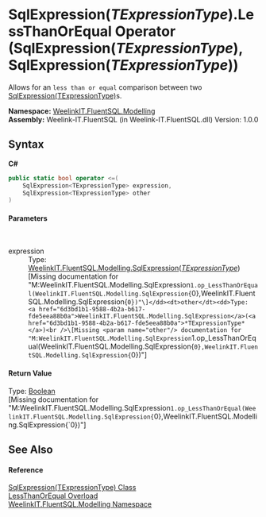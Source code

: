 # SqlExpression(*TExpressionType*).LessThanOrEqual Operator (SqlExpression(*TExpressionType*), SqlExpression(*TExpressionType*))
 

Allows for an `less than or equal` comparison between two <a href="6d3bd1b1-9588-4b2a-b617-fde5eea88b0a">SqlExpression(TExpressionType)</a>s.

**Namespace:**&nbsp;<a href="55cb0562-6be1-fe5d-1cc3-61ccba17ba4f">WeelinkIT.FluentSQL.Modelling</a><br />**Assembly:**&nbsp;Weelink-IT.FluentSQL (in Weelink-IT.FluentSQL.dll) Version: 1.0.0

## Syntax

**C#**<br />
``` C#
public static bool operator <=(
	SqlExpression<TExpressionType> expression,
	SqlExpression<TExpressionType> other
)
```


#### Parameters
&nbsp;<dl><dt>expression</dt><dd>Type: <a href="6d3bd1b1-9588-4b2a-b617-fde5eea88b0a">WeelinkIT.FluentSQL.Modelling.SqlExpression</a>(<a href="6d3bd1b1-9588-4b2a-b617-fde5eea88b0a">*TExpressionType*</a>)<br />\[Missing <param name="expression"/> documentation for "M:WeelinkIT.FluentSQL.Modelling.SqlExpression`1.op_LessThanOrEqual(WeelinkIT.FluentSQL.Modelling.SqlExpression{`0},WeelinkIT.FluentSQL.Modelling.SqlExpression{`0})"\]</dd><dt>other</dt><dd>Type: <a href="6d3bd1b1-9588-4b2a-b617-fde5eea88b0a">WeelinkIT.FluentSQL.Modelling.SqlExpression</a>(<a href="6d3bd1b1-9588-4b2a-b617-fde5eea88b0a">*TExpressionType*</a>)<br />\[Missing <param name="other"/> documentation for "M:WeelinkIT.FluentSQL.Modelling.SqlExpression`1.op_LessThanOrEqual(WeelinkIT.FluentSQL.Modelling.SqlExpression{`0},WeelinkIT.FluentSQL.Modelling.SqlExpression{`0})"\]</dd></dl>

#### Return Value
Type: <a href="http://msdn2.microsoft.com/en-us/library/a28wyd50" target="_blank">Boolean</a><br />\[Missing <returns> documentation for "M:WeelinkIT.FluentSQL.Modelling.SqlExpression`1.op_LessThanOrEqual(WeelinkIT.FluentSQL.Modelling.SqlExpression{`0},WeelinkIT.FluentSQL.Modelling.SqlExpression{`0})"\]

## See Also


#### Reference
<a href="6d3bd1b1-9588-4b2a-b617-fde5eea88b0a">SqlExpression(TExpressionType) Class</a><br /><a href="b351a4b3-67ed-4fca-e948-09e2aa76ff99">LessThanOrEqual Overload</a><br /><a href="55cb0562-6be1-fe5d-1cc3-61ccba17ba4f">WeelinkIT.FluentSQL.Modelling Namespace</a><br />